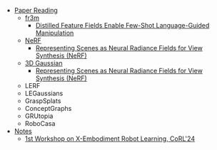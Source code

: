 - [Paper Reading](/papar%20reading/README.md)
  - [fr3m](/papar%20reading/fr3m/README.md)
    - [Distilled Feature Fields Enable Few-Shot Language-Guided Manipulation](/papar%20reading/fr3m/Distilled%20Feature%20Fields%20Enable%20Few-Shot%20Language-Guided%20Manipulation.md)
  - [NeRF](/papar%20reading/NeRF/README.md)
    - [Representing Scenes as Neural Radiance Fields for View Synthesis (NeRF)](/papar%20reading/NeRF/Representing%20Scenes%20as%20Neural%20Radiance%20Fields%20for%20View%20Synthesis%20(NeRF).md)
  - [3D Gaussian](/papar%20reading/3D%20Gaussian/README.md)
    - [Representing Scenes as Neural Radiance Fields for View Synthesis (NeRF)](/papar%20reading/3D%20Gaussian/3D%20Gaussian%20Splatting%20for%20Real-Time%20Radiance%20Field%20Rendering.md)
  - LERF
  - LEGaussians
  - GraspSplats
  - ConceptGraphs
  - GRUtopia
  - RoboCasa
- [Notes](/notes/README.md)
  - [1st Workshop on X-Embodiment Robot Learning, CoRL'24](/notes/1st%20Workshop%20on%20X-Embodiment%20Robot%20Learning,%20CoRL'24/co-notes.md)
